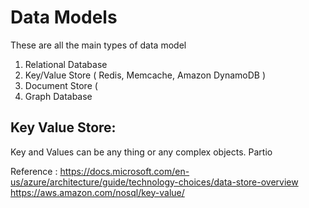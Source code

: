 # Data Models

These are all the main types of data model 
1. Relational Database 
2. Key/Value Store  ( Redis, Memcache, Amazon DynamoDB )
3. Document Store ( 
4. Graph Database 


## Key Value Store:
Key and Values can be any thing or any complex objects. Partio







Reference : 
https://docs.microsoft.com/en-us/azure/architecture/guide/technology-choices/data-store-overview
https://aws.amazon.com/nosql/key-value/
